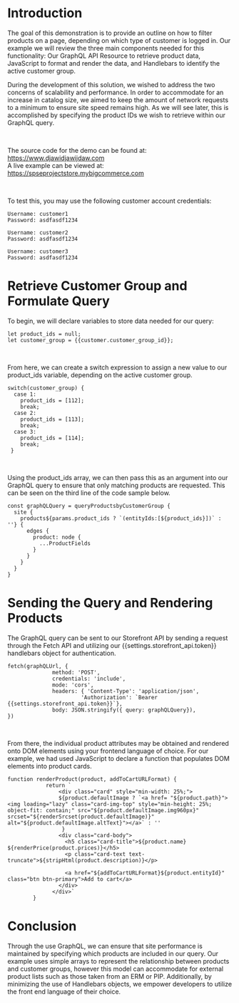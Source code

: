 # Introduction

The goal of this demonstration is to provide an outline on how to filter products on a page, depending on which type of customer is logged in. Our example we will review the three main components needed for this functionality: Our GraphQL API Resource to retrieve product data, JavaScript to format and render the data, and Handlebars to identify the active customer group.

During the development of this solution, we wished to address the two concerns of scalability and performance. In order to accommodate for an increase in catalog size, we aimed to keep the amount of network requests to a minimum to ensure site speed remains high. As we will see later, this is accomplished by specifying the product IDs we wish to retrieve within our GraphQL query.

</br>

The source code for the demo can be found at: https://www.djawidjawijdaw.com  
A live example can be viewed at: https://spseprojectstore.mybigcommerce.com

</br>

To test this, you may use the following customer account credentials:
```
Username: customer1
Password: asdfasdf1234

Username: customer2
Password: asdfasdf1234

Username: customer3
Password: asdfasdf1234
```
# Retrieve Customer Group and Formulate Query

To begin, we will declare variables to store data needed for our query:

```
let product_ids = null;
let customer_group = {{customer.customer_group_id}};
```
</br>

From here, we can create a switch expression to assign a new value to our product_ids variable, depending on the active customer group.

```
switch(customer_group) {
  case 1:
    product_ids = [112];
    break;
  case 2:
    product_ids = [113];
    break;
  case 3:
    product_ids = [114];
    break;
 }
```

</br>

Using the product_ids array, we can then pass this as an argument into our GraphQL query to ensure that only matching products are requested. This can be seen on the third line of the code sample below.

              
```
const graphQLQuery = queryProductsbyCustomerGroup {
  site {
    products${params.product_ids ? `(entityIds:[${product_ids}])` : ''} {
      edges {
        product: node {
          ...ProductFields
        }
      }
    }
  }
}
```
# Sending the Query and Rendering Products

The GraphQL query can be sent to our Storefront API by sending a request through the Fetch API and utilizing our {{settings.storefront_api.token}} handlebars object for authentication.

```
fetch(graphQLUrl, {
              method: 'POST',
              credentials: 'include',
              mode: 'cors',
              headers: { 'Content-Type': 'application/json',
                       'Authorization': `Bearer {{settings.storefront_api.token}}`},
              body: JSON.stringify({ query: graphQLQuery}),
}) 
```
</br>

From there, the individual product attributes may be obtained and rendered onto DOM elements using your frontend language of choice. For our example, we had used JavaScript to declare a function that populates DOM elements into product cards.

```
function renderProduct(product, addToCartURLFormat) {
            return `
                <div class="card" style="min-width: 25%;">
                ${product.defaultImage ? `<a href= "${product.path}"> <img loading="lazy" class="card-img-top" style="min-height: 25%; object-fit: contain;" src="${product.defaultImage.img960px}" srcset="${renderSrcset(product.defaultImage)}" alt="${product.defaultImage.altText}"></a>` : ''
                 }
                <div class="card-body">
                  <h5 class="card-title">${product.name} ${renderPrice(product.prices)}</h5>
                  <p class="card-text text-truncate">${stripHtml(product.description)}</p>
                  
                  <a href="${addToCartURLFormat}${product.entityId}" class="btn btn-primary">Add to cart</a>
                </div>
              </div>`
        }
```

# Conclusion

Through the use GraphQL, we can ensure that site performance is maintained by specifying which products are included in our query. Our example uses simple arrays to represent the relationship between products and customer groups, however this model can accommodate for external product lists such as those taken from an ERM or PIP. Additionally, by minimizing the use of Handlebars objects, we empower developers to utilize the front end language of their choice.
